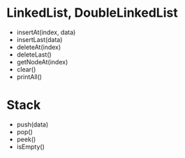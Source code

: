 # LinkedList, DoubleLinkedList
* insertAt(index, data)
* insertLast(data)
* deleteAt(index)
* deleteLast()
* getNodeAt(index)
* clear()
* printAll()

# Stack
* push(data)
* pop()
* peek()
* isEmpty()
